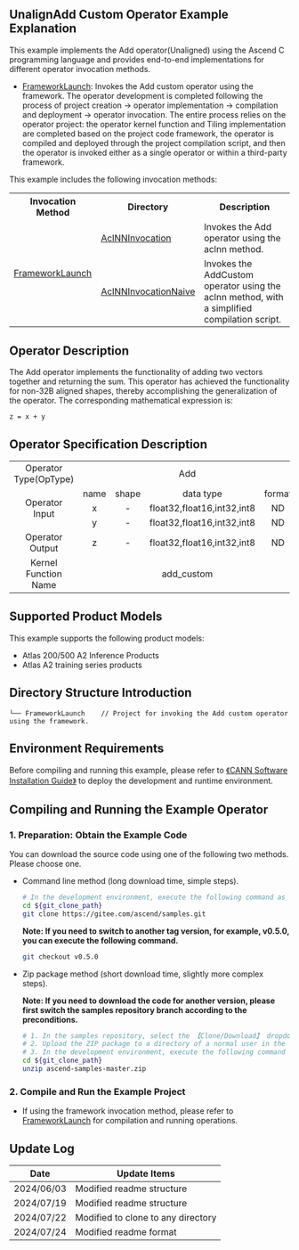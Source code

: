 ## UnalignAdd Custom Operator Example Explanation
This example implements the Add operator(Unaligned) using the Ascend C programming language and provides end-to-end implementations for different operator invocation methods.

- [FrameworkLaunch](./FrameworkLaunch/README.en.md): Invokes the Add custom operator using the framework.
  The operator development is completed following the process of project creation -> operator implementation -> compilation and deployment -> operator invocation. The entire process relies on the operator project: the operator kernel function and Tiling implementation are completed based on the project code framework, the operator is compiled and deployed through the project compilation script, and then the operator is invoked either as a single operator or within a third-party framework.

This example includes the following invocation methods:
<table>
    <th>Invocation Method</th><th>Directory</th><th>Description</th>
    <tr>
        <!-- Column occupies 7 cell -->
        <td rowspan='2'><a href="./FrameworkLaunch/README.en.md"> FrameworkLaunch</td><td><a href="./FrameworkLaunch/AclNNInvocation/README.en.md"> AclNNInvocation</td><td>Invokes the Add operator using the aclnn method.</td>
    </tr>
    <tr>
        <td><a href="./FrameworkLaunch/AclNNInvocationNaive"> AclNNInvocationNaive</td><td>Invokes the AddCustom operator using the aclnn method, with a simplified compilation script.</td>
    </tr>
    <tr>    
</table>

## Operator Description
The Add operator implements the functionality of adding two vectors together and returning the sum. This operator has achieved the functionality for non-32B aligned shapes, thereby accomplishing the generalization of the operator.
The corresponding mathematical expression is:
```
z = x + y
```
## Operator Specification Description
<table>
<tr><td rowspan="1" align="center">Operator Type(OpType)</td><td colspan="4" align="center">Add</td></tr>
</tr>
<tr><td rowspan="3" align="center">Operator Input</td><td align="center">name</td><td align="center">shape</td><td align="center">data type</td><td align="center">format</td></tr>
<tr><td align="center">x</td><td align="center">-</td><td align="center">float32,float16,int32,int8</td><td align="center">ND</td></tr>
<tr><td align="center">y</td><td align="center">-</td><td align="center">float32,float16,int32,int8</td><td align="center">ND</td></tr>
</tr>
</tr>
<tr><td rowspan="1" align="center">Operator Output</td><td align="center">z</td><td align="center">-</td><td align="center">float32,float16,int32,int8</td><td align="center">ND</td></tr>
</tr>
<tr><td rowspan="1" align="center">Kernel Function Name</td><td colspan="4" align="center">add_custom</td></tr>
</table>

## Supported Product Models
This example supports the following product models:
- Atlas 200/500 A2 Inference Products
- Atlas A2 training series products

## Directory Structure Introduction
```
└── FrameworkLaunch    // Project for invoking the Add custom operator using the framework.
```

## Environment Requirements
Before compiling and running this example, please refer to [《CANN Software Installation Guide》](https://hiascend.com/document/redirect/CannCommunityInstSoftware) to deploy the development and runtime environment.

## Compiling and Running the Example Operator

### 1. Preparation: Obtain the Example Code<a name="codeready"></a>

You can download the source code using one of the following two methods. Please choose one.

- Command line method (long download time, simple steps).

  ```bash
  # In the development environment, execute the following command as a non-root user to download the source repository. git_clone_path is a directory created by the user.
  cd ${git_clone_path}
  git clone https://gitee.com/ascend/samples.git
  ```
  **Note: If you need to switch to another tag version, for example, v0.5.0, you can execute the following command.**
  ```bash
  git checkout v0.5.0
  ```
- Zip package method (short download time, slightly more complex steps).

  **Note: If you need to download the code for another version, please first switch the samples repository branch according to the preconditions.**
  ```bash
  # 1. In the samples repository, select the 【Clone/Download】 dropdown and choose 【Download ZIP】.
  # 2. Upload the ZIP package to a directory of a normal user in the development environment, for example, ${git_clone_path}/ascend-samples-master.zip.
  # 3. In the development environment, execute the following command to unzip the zip package.
  cd ${git_clone_path}
  unzip ascend-samples-master.zip
  ```

### 2. Compile and Run the Example Project
- If using the framework invocation method, please refer to [FrameworkLaunch](./FrameworkLaunch/README.en.md) for compilation and running operations.

## Update Log
  | Date | Update Items |
|----|------|
| 2024/06/03 | Modified readme structure |
| 2024/07/19 | Modified readme structure |
| 2024/07/22 | Modified to clone to any directory |
| 2024/07/24 | Modified readme format |